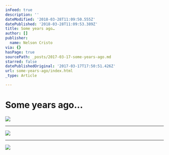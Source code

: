```yaml
---
inFeed: true
description: ''
dateModified: '2018-03-28T11:09:50.555Z'
datePublished: '2018-03-28T11:09:53.389Z'
title: Some years ago…
author: []
publisher:
  name: Nelson Cristo
via: {}
hasPage: true
sourcePath: _posts/2017-03-17-some-years-ago.md
starred: false
datePublishedOriginal: '2017-03-17T17:50:51.426Z'
url: some-years-ago/index.html
_type: Article

---
```

# Some years ago...
![](https://the-grid-user-content.s3-us-west-2.amazonaws.com/4419274a-26b5-4700-ad63-960417e7b6b0.jpg)

---

![](https://the-grid-user-content.s3-us-west-2.amazonaws.com/132f78f8-230b-4531-9bb1-7615fcb774c6.jpg)

---

![](https://the-grid-user-content.s3-us-west-2.amazonaws.com/cc70c0dd-2eae-4f38-b3a1-d0aba0cb7fe2.jpg)